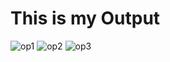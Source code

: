 <h1>This is my Output </h1>
<img src="op1.png" alt="op1">
<img src="op2.png" alt="op2">
<img src="op3.png" alt="op3">